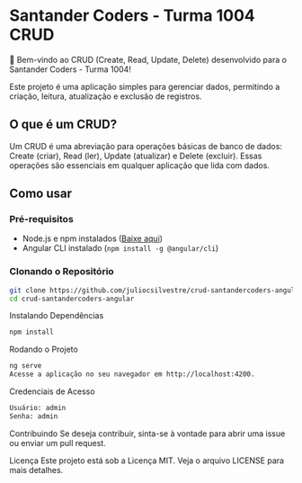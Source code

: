 # Santander Coders - Turma 1004 CRUD

🚀 Bem-vindo ao CRUD (Create, Read, Update, Delete) desenvolvido para o Santander Coders - Turma 1004!

Este projeto é uma aplicação simples para gerenciar dados, permitindo a criação, leitura, atualização e exclusão de registros.

## O que é um CRUD?

Um CRUD é uma abreviação para operações básicas de banco de dados: Create (criar), Read (ler), Update (atualizar) e Delete (excluir). Essas operações são essenciais em qualquer aplicação que lida com dados.

## Como usar

### Pré-requisitos

- Node.js e npm instalados ([Baixe aqui](https://nodejs.org/))
- Angular CLI instalado (`npm install -g @angular/cli`)

### Clonando o Repositório

```bash
git clone https://github.com/juliocsilvestre/crud-santandercoders-angular.git
cd crud-santandercoders-angular
```

Instalando Dependências
```bash
npm install
```

Rodando o Projeto
```bash
ng serve
Acesse a aplicação no seu navegador em http://localhost:4200.
```

Credenciais de Acesso
```bash
Usuário: admin
Senha: admin
```

Contribuindo
Se deseja contribuir, sinta-se à vontade para abrir uma issue ou enviar um pull request.

Licença
Este projeto está sob a Licença MIT. Veja o arquivo LICENSE para mais detalhes.
